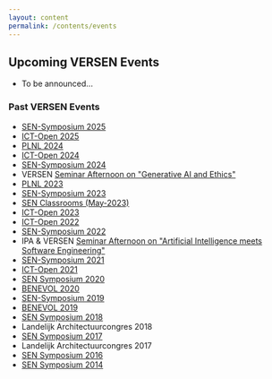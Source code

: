 ```yaml
---
layout: content
permalink: /contents/events
---
```



## Upcoming VERSEN Events

*   To be announced...

### Past VERSEN Events

*   [SEN-Symposium 2025](https://www.sen-symposium.nl/)
*   [ICT-Open 2025](https://www.ictopen.nl/)
*   [PLNL 2024](https://conf.researchr.org/home/plnl-2024)
*   [ICT-Open 2024](https://www.ictopen.nl/)
*   [SEN-Symposium 2024](https://www.sen-symposium.nl/history/2024/program)
*   VERSEN [Seminar Afternoon on "Generative AI and Ethics"](/contents/events/2023-11-20-GenerativeAIandEthics)
*   [PLNL 2023](https://conf.researchr.org/home/plnl-2023)
*   [SEN-Symposium 2023](https://www.sen-symposium.nl/history/2023/program)
*   [SEN Classrooms (May-2023)](https://forms.office.com/e/pp4PqpdHfc)
*   [ICT-Open 2023](https://www.ictopen.nl/)
*   [ICT-Open 2022](https://www.ictopen.nl/)
*   [SEN-Symposium 2022](https://www.sen-symposium.nl/history/2022/program)
*   IPA & VERSEN [Seminar Afternoon on "Artificial Intelligence meets Software Engineering"](https://ipa.win.tue.nl/?event=joint-ipa-versen-seminar-afternoon-on-artificial-intelligence-meets-software-engineering)
*   [SEN-Symposium 2021](http://www.sen-symposium.nl/history/2021/program/)
*   [ICT-Open 2021](https://www.ictopen.nl/)
*   [SEN Symposium 2020](http://www.sen-symposium.nl/history/2020/program)
*   [BENEVOL 2020](https://benevol2020.github.io/)
*   [SEN-Symposium 2019](http://www.sen-symposium.nl/history/2019/program)
*   [BENEVOL 2019](http://soft.vub.ac.be/benevol2019/)
*   [SEN Symposium 2018](http://www.sen-symposium.nl/history/2018/program)
*   Landelijk Architectuurcongres 2018
*   [SEN Symposium 2017](http://www.sen-symposium.nl/history/2017/program/)
*   Landelijk Architectuurcongres 2017
*   [SEN Symposium 2016](http://www.sen-symposium.nl/history/2016/program)
*   [SEN Symposium 2014](http://www.sen-symposium.nl/history/2014/program)
